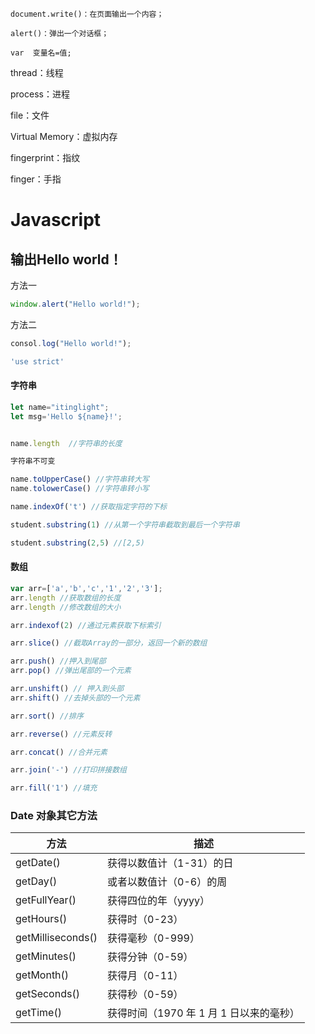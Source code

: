 `document.write()：在页面输出一个内容；`

`alert()：弹出一个对话框；`

`var  变量名=值;`

thread：线程

process：进程

file：文件

Virtual Memory：虚拟内存

fingerprint：指纹

finger：手指

# Javascript

## 输出Hello world！

方法一

```javascript
window.alert("Hello world!");
```

方法二

```javascript
consol.log("Hello world!");
```





```javascript
'use strict'
```

#### 字符串

```javascript
let name="itinglight";
let msg='Hello ${name}!';


name.length  //字符串的长度

字符串不可变

name.toUpperCase() //字符串转大写
name.tolowerCase() //字符串转小写

name.indexOf('t') //获取指定字符的下标

student.substring(1) //从第一个字符串截取到最后一个字符串

student.substring(2,5) //[2,5)

```

#### 数组

```javascript
var arr=['a','b','c','1','2','3'];
arr.length //获取数组的长度
arr.length //修改数组的大小

arr.indexof(2) //通过元素获取下标索引

arr.slice() //截取Array的一部分，返回一个新的数组

arr.push() //押入到尾部
arr.pop() //弹出尾部的一个元素

arr.unshift() // 押入到头部
arr.shift() //去掉头部的一个元素

arr.sort() //排序

arr.reverse() //元素反转

arr.concat() //合并元素

arr.join('-') //打印拼接数组

arr.fill('1') //填充

```





### Date 对象其它方法

| 方法              | 描述                                    |
| ----------------- | --------------------------------------- |
| getDate()         | 获得以数值计（1-31）的日                |
| getDay()          | 或者以数值计（0-6）的周                 |
| getFullYear()     | 获得四位的年（yyyy）                    |
| getHours()        | 获得时（0-23）                          |
| getMilliseconds() | 获得毫秒（0-999）                       |
| getMinutes()      | 获得分钟（0-59）                        |
| getMonth()        | 获得月（0-11）                          |
| getSeconds()      | 获得秒（0-59）                          |
| getTime()         | 获得时间（1970 年 1 月 1 日以来的毫秒） |
